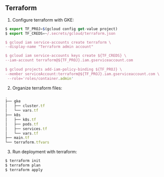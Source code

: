 Terraform
---------

1. Configure terraform with GKE:

```js
$ export TF_PROJ=$(gcloud config get-value project)
$ export TF_CREDS=~/.secrets/gcloud/terraform.json

$ gcloud iam service-accounts create terraform \
--display-name "Terraform admin account"

$ gcloud iam service-accounts keys create ${TF_CREDS} \
--iam-account terraform@${TF_PROJ}.iam.gserviceaccount.com
 
$ gcloud projects add-iam-policy-binding ${TF_PROJ} \
--member serviceAccount:terraform@${TF_PROJ}.iam.gserviceaccount.com \
 --role='roles/container.admin'
 ```

2. Organize terraform files:

```js
.
├── gke
│   ├── cluster.tf
│   └── vars.tf
├── k8s
│   ├── k8s.tf
│   ├── pods.tf
│   ├── services.tf
│   └── vars.tf
├── main.tf
└── terraform.tfvars
```

3. Run deployment with terraform:

```js
$ terraform init
$ terraform plan
$ terraform apply 
```